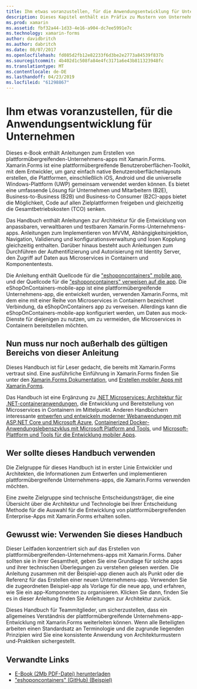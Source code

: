 ```yaml
---
title: Ihm etwas voranzustellen, für die Anwendungsentwicklung für Unternehmen
description: Dieses Kapitel enthält ein Präfix zu Mustern von Unternehmensanwendungen mit Xamarin.Forms.
ms.prod: xamarin
ms.assetid: fbf32a44-1d33-4e16-a904-dc7ee5991e7c
ms.technology: xamarin-forms
author: davidbritch
ms.author: dabritch
ms.date: 08/07/2017
ms.openlocfilehash: fd085d2fb12e82233f6d3be2e2773a84539f837b
ms.sourcegitcommit: 4b402d1c508fa84e4fc3171a6e43b811323948fc
ms.translationtype: MT
ms.contentlocale: de-DE
ms.lasthandoff: 04/23/2019
ms.locfileid: "61298867"
---
```

# <a name="preface-to-enterprise-app-development"></a>Ihm etwas voranzustellen, für die Anwendungsentwicklung für Unternehmen

Dieses e-Book enthält Anleitungen zum Erstellen von plattformübergreifenden-Unternehmens-apps mit Xamarin.Forms. Xamarin.Forms ist eine plattformübergreifende Benutzeroberflächen-Toolkit, mit dem Entwickler, um ganz einfach native Benutzeroberflächenlayouts erstellen, die Plattformen, einschließlich iOS, Android und die universelle Windows-Plattform (UWP) gemeinsam verwendet werden können. Es bietet eine umfassende Lösung für Unternehmen und Mitarbeitern (B2E), Business-to-Business (B2B) und Business-to Consumer (B2C)-apps bietet die Möglichkeit, Code auf allen Zielplattformen freigeben und gleichzeitig die Gesamtbetriebskosten (TCO) senken.

Das Handbuch enthält Anleitungen zur Architektur für die Entwicklung von anpassbaren, verwaltbaren und testbaren Xamarin.Forms-Unternehmens-apps. Anleitungen zum Implementieren von MVVM, Abhängigkeitsinjektion, Navigation, Validierung und konfigurationsverwaltung und losen Kopplung gleichzeitig enthalten. Darüber hinaus besteht auch Anleitungen zum Durchführen der Authentifizierung und Autorisierung mit Identity Server, den Zugriff auf Daten aus Microservices in Containern und Komponententests.

Die Anleitung enthält Quellcode für die ["eshoponcontainers" mobile app](https://github.com/dotnet-architecture/eShopOnContainers/tree/master/src/Mobile), und der Quellcode für die ["eshoponcontainers" verweisen auf die app](https://github.com/dotnet-architecture/eShopOnContainers). Die eShopOnContainers-mobile-app ist eine plattformübergreifende Unternehmens-app, die entwickelt wurden, verwenden Xamarin.Forms, mit dem eine mit einer Reihe von Microservices in Containern bezeichnet Verbindung, da eShopOnContainers app zu verweisen. Allerdings kann die eShopOnContainers-mobile-app konfiguriert werden, um Daten aus mock-Dienste für diejenigen zu nutzen, um zu vermeiden, die Microservices in Containern bereitstellen möchten.

## <a name="whats-left-out-of-this-guides-scope"></a>Nun muss nur noch außerhalb des gültigen Bereichs von dieser Anleitung

Dieses Handbuch ist für Leser gedacht, die bereits mit Xamarin.Forms vertraut sind. Eine ausführliche Einführung in Xamarin.Forms finden Sie unter den [Xamarin.Forms Dokumentation](~/xamarin-forms/index.yml), und [Erstellen mobiler Apps mit Xamarin.Forms](https://aka.ms/xamebook).

Das Handbuch ist eine Ergänzung zu [.NET Microservices: Architektur für .NET-containeranwendungen](https://aka.ms/microservicesebook), die Entwicklung und Bereitstellung von Microservices in Containern im Mittelpunkt. Anderen Handbüchern interessante [entwerfen und entwickeln moderner Webanwendungen mit ASP.NET Core und Microsoft Azure](http://aka.ms/WebAppEbook), [Containerized Docker-Anwendungslebenszyklus mit Microsoft Platform and Tools](http://aka.ms/dockerlifecycleebook), und [Microsoft-Plattform und Tools für die Entwicklung mobiler Apps](http://aka.ms/MobAppDev/StndPDF).

## <a name="who-should-use-this-guide"></a>Wer sollte dieses Handbuch verwenden

Die Zielgruppe für dieses Handbuch ist in erster Linie Entwickler und Architekten, die Informationen zum Entwerfen und implementieren plattformübergreifende Unternehmens-apps, die Xamarin.Forms verwenden möchten.

Eine zweite Zielgruppe sind technische Entscheidungsträger, die eine Übersicht über die Architektur und Technologie bei Ihrer Entscheidung Methode für die Auswahl für die Entwicklung von plattformübergreifenden Enterprise-Apps mit Xamarin.Forms erhalten sollen.

## <a name="how-to-use-this-guide"></a>Gewusst wie: Verwenden Sie dieses Handbuch

Dieser Leitfaden konzentriert sich auf das Erstellen von plattformübergreifenden-Unternehmens-apps mit Xamarin.Forms. Daher sollten sie in ihrer Gesamtheit, geben Sie eine Grundlage für solche apps und ihrer technischen Überlegungen zu verstehen gelesen werden. Die Anleitung zusammen mit der Beispiel-app dienen auch als Punkt oder die Referenz für das Erstellen einer neuen Unternehmens-app. Verwenden Sie die zugeordneten Beispiel-app als Vorlage für die neue app, und erfahren, wie Sie ein app-Komponenten zu organisieren. Klicken Sie dann, finden Sie es in dieser Anleitung finden Sie Anleitungen zur Architektur zurück.

Dieses Handbuch für Teammitglieder, um sicherzustellen, dass ein allgemeines Verständnis der plattformübergreifende Unternehmens-app-Entwicklung mit Xamarin.Forms weiterleiten können. Wenn alle Beteiligten arbeiten einen Standardsatz an Terminologie und die zugrunde liegenden Prinzipien wird Sie eine konsistente Anwendung von Architekturmustern und-Praktiken sichergestellt.


## <a name="related-links"></a>Verwandte Links

- [E-Book (2Mb PDF-Datei) herunterladen](https://aka.ms/xamarinpatternsebook)
- ["eshoponcontainers" (GitHub) (Beispiel)](https://github.com/dotnet-architecture/eShopOnContainers)
